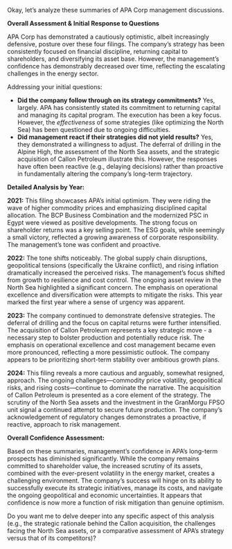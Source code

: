 Okay, let’s analyze these summaries of APA Corp management discussions.

**Overall Assessment & Initial Response to Questions**

APA Corp has demonstrated a cautiously optimistic, albeit increasingly defensive, posture over these four filings. The company’s strategy has been consistently focused on financial discipline, returning capital to shareholders, and diversifying its asset base. However, the management’s confidence has demonstrably decreased over time, reflecting the escalating challenges in the energy sector.

Addressing your initial questions:

*   **Did the company follow through on its strategy commitments?** Yes, largely.  APA has consistently stated its commitment to returning capital and managing its capital program. The execution has been a key focus. However, the *effectiveness* of some strategies (like optimizing the North Sea) has been questioned due to ongoing difficulties.
*   **Did management react if their strategies did not yield results?**  Yes, they demonstrated a willingness to adjust.  The deferral of drilling in the Alpine High, the assessment of the North Sea assets, and the strategic acquisition of Callon Petroleum illustrate this.  However, the responses have often been reactive (e.g., delaying decisions) rather than proactive in fundamentally altering the company’s long-term trajectory.

**Detailed Analysis by Year:**

**2021:** This filing showcases APA’s initial optimism. They were riding the wave of higher commodity prices and emphasizing disciplined capital allocation. The BCP Business Combination and the modernized PSC in Egypt were viewed as positive developments.  The strong focus on shareholder returns was a key selling point. The ESG goals, while seemingly a small victory, reflected a growing awareness of corporate responsibility.  The management’s tone was confident and proactive.

**2022:** The tone shifts noticeably. The global supply chain disruptions, geopolitical tensions (specifically the Ukraine conflict), and rising inflation dramatically increased the perceived risks. The management’s focus shifted from growth to resilience and cost control.  The ongoing asset review in the North Sea highlighted a significant concern. The emphasis on operational excellence and diversification were attempts to mitigate the risks.  This year marked the first year where a sense of urgency was apparent.

**2023:** The company continued to demonstrate defensive strategies. The deferral of drilling and the focus on capital returns were further intensified. The acquisition of Callon Petroleum represents a key strategic move - a necessary step to bolster production and potentially reduce risk. The emphasis on operational excellence and cost management became even more pronounced, reflecting a more pessimistic outlook. The company appears to be prioritizing short-term stability over ambitious growth plans.

**2024:** This filing reveals a more cautious and arguably, somewhat resigned, approach. The ongoing challenges—commodity price volatility, geopolitical risks, and rising costs—continue to dominate the narrative. The acquisition of Callon Petroleum is presented as a core element of the strategy. The scrutiny of the North Sea assets and the investment in the GranMorgu FPSO unit signal a continued attempt to secure future production. The company’s acknowledgement of regulatory changes demonstrates a proactive, if reactive, approach to risk management.

**Overall Confidence Assessment:**

Based on these summaries, management’s confidence in APA’s long-term prospects has diminished significantly. While the company remains committed to shareholder value, the increased scrutiny of its assets, combined with the ever-present volatility in the energy market, creates a challenging environment. The company’s success will hinge on its ability to successfully execute its strategic initiatives, manage its costs, and navigate the ongoing geopolitical and economic uncertainties.  It appears that confidence is now more a function of risk mitigation than genuine optimism.

Do you want me to delve deeper into any specific aspect of this analysis (e.g., the strategic rationale behind the Callon acquisition, the challenges facing the North Sea assets, or a comparative assessment of APA’s strategy versus that of its competitors)?
